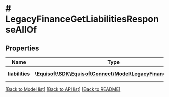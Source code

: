 # # LegacyFinanceGetLiabilitiesResponseAllOf

## Properties

Name | Type | Description | Notes
------------ | ------------- | ------------- | -------------
**liabilities** | [**\Equisoft\SDK\EquisoftConnect\Model\LegacyFinanceLiability[]**](LegacyFinanceLiability.md) | List of liabilities. | [optional]

[[Back to Model list]](../../README.md#models) [[Back to API list]](../../README.md#endpoints) [[Back to README]](../../README.md)
